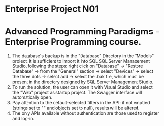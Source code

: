 # Enterprise Project N01
# Advanced Programming Paradigms - Enterprise Programming course.
1. The database's backup is in the "Database" Directory in the "Models" project. It is sufficient to import it into SQL SQL Server Management Studio, following the steps: right click on "Database" -> "Restore Database" -> from the "General" section -> select "Devices" -> select the three dots -> select add -> select the .bak file, which must be present in the directory designed by SQL Server Management Studio.
2. To run the solution, the user can open it with Visual Studio and select the "Web" project as startup project. The Swagger interface will automatically open.
3. Pay attention to the default-selected filters in the API: if not emptied (strings set to "" and objects set to null), results will be altered.
4. The only APIs available without authentication are those used to register and log-in.
